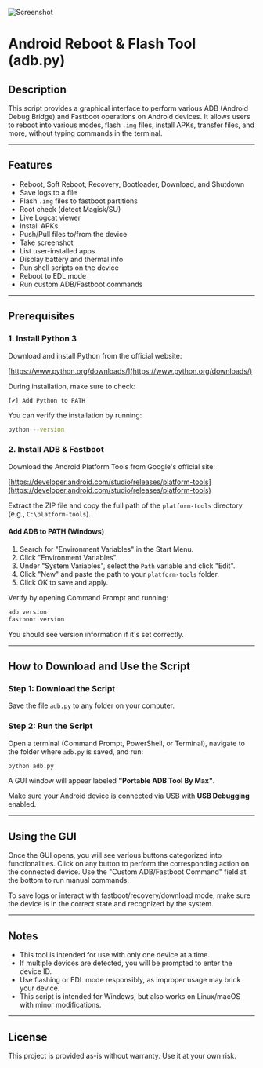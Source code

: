 ![Screenshot](screenshot.png)
# Android Reboot & Flash Tool (adb.py)

## Description

This script provides a graphical interface to perform various ADB (Android Debug Bridge) and Fastboot operations on Android devices. It allows users to reboot into various modes, flash `.img` files, install APKs, transfer files, and more, without typing commands in the terminal.

---

## Features

- Reboot, Soft Reboot, Recovery, Bootloader, Download, and Shutdown
- Save logs to a file
- Flash `.img` files to fastboot partitions
- Root check (detect Magisk/SU)
- Live Logcat viewer
- Install APKs
- Push/Pull files to/from the device
- Take screenshot
- List user-installed apps
- Display battery and thermal info
- Run shell scripts on the device
- Reboot to EDL mode
- Run custom ADB/Fastboot commands

---

## Prerequisites

### 1. Install Python 3

Download and install Python from the official website:

[https://www.python.org/downloads/](https://www.python.org/downloads/)

During installation, make sure to check:

```
[✔] Add Python to PATH
```

You can verify the installation by running:

```bash
python --version
```

### 2. Install ADB & Fastboot

Download the Android Platform Tools from Google's official site:

[https://developer.android.com/studio/releases/platform-tools](https://developer.android.com/studio/releases/platform-tools)

Extract the ZIP file and copy the full path of the `platform-tools` directory (e.g., `C:\platform-tools`).

#### Add ADB to PATH (Windows)

1. Search for "Environment Variables" in the Start Menu.
2. Click "Environment Variables".
3. Under "System Variables", select the `Path` variable and click "Edit".
4. Click "New" and paste the path to your `platform-tools` folder.
5. Click OK to save and apply.

Verify by opening Command Prompt and running:

```bash
adb version
fastboot version
```

You should see version information if it's set correctly.

---

## How to Download and Use the Script

### Step 1: Download the Script

Save the file `adb.py` to any folder on your computer.

### Step 2: Run the Script

Open a terminal (Command Prompt, PowerShell, or Terminal), navigate to the folder where `adb.py` is saved, and run:

```bash
python adb.py
```

A GUI window will appear labeled **"Portable ADB Tool By Max"**.

Make sure your Android device is connected via USB with **USB Debugging** enabled.

---

## Using the GUI

Once the GUI opens, you will see various buttons categorized into functionalities. Click on any button to perform the corresponding action on the connected device. Use the "Custom ADB/Fastboot Command" field at the bottom to run manual commands.

To save logs or interact with fastboot/recovery/download mode, make sure the device is in the correct state and recognized by the system.

---

## Notes

- This tool is intended for use with only one device at a time.
- If multiple devices are detected, you will be prompted to enter the device ID.
- Use flashing or EDL mode responsibly, as improper usage may brick your device.
- This script is intended for Windows, but also works on Linux/macOS with minor modifications.

---

## License

This project is provided as-is without warranty. Use it at your own risk.
